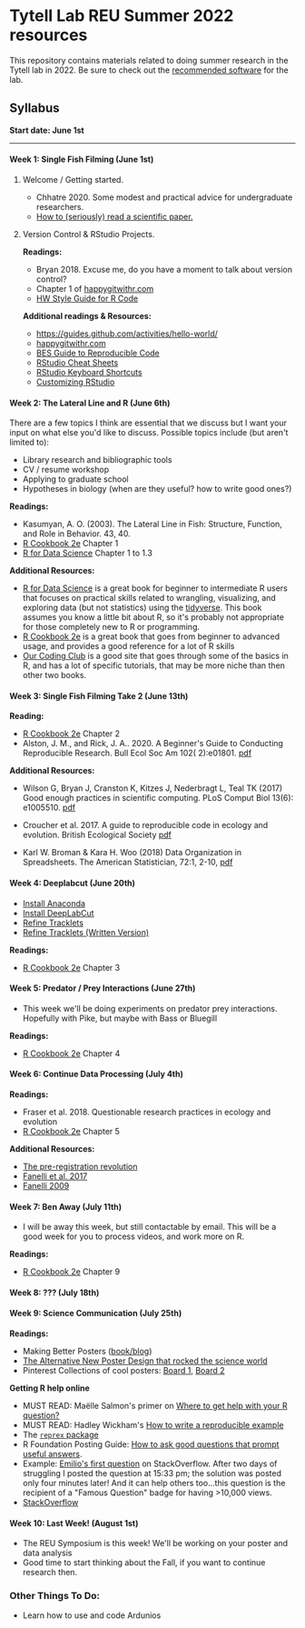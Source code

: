 # Tytell Lab REU Summer 2022 resources

This repository contains materials related to doing summer research in the Tytell lab in 2022.
Be sure to check out the [recommended software](software.md) for the lab.

## Syllabus


**Start date: June 1st**

------------------------------------------------------------------------

#### Week 1: Single Fish Filming (June 1st)

1.  Welcome / Getting started.

    -   Chhatre 2020. Some modest and practical advice for undergraduate researchers.
    -   [How to (seriously) read a scientific paper.](https://www.sciencemag.org/careers/2016/03/how-seriously-read-scientific-paper)

2.  Version Control & RStudio Projects.

    **Readings:**

    -   Bryan 2018. Excuse me, do you have a moment to talk about version control?
    -   Chapter 1 of [happygitwithr.com](https://happygitwithr.com/)
    -   [HW Style Guide for R Code](http://adv-r.had.co.nz/Style.html)

    **Additional readings & Resources:**

    -   <https://guides.github.com/activities/hello-world/>
    -   [happygitwithr.com](https://happygitwithr.com/)
    -   [BES Guide to Reproducible Code](https://www.britishecologicalsociety.org/wp-content/uploads/2019/06/BES-Guide-Reprod%20ucible-Code-2019.pdf)
    -   [RStudio Cheat Sheets](https://www.rstudio.com/resources/cheatsheets/)
    -   [RStudio Keyboard Shortcuts](https://support.rstudio.com/hc/en-us/articles/200711853-Keyboard-Shortcuts)
    -   [Customizing RStudio](https://support.rstudio.com/hc/en-us/articles/200549016-Customizing-RStudio)

#### Week 2: The Lateral Line and R (June 6th)

There are a few topics I think are essential that we discuss but I want your input on what else you'd like to discuss.
Possible topics include (but aren't limited to):

-   Library research and bibliographic tools
-   CV / resume workshop
-   Applying to graduate school
-   Hypotheses in biology (when are they useful? how to write good ones?)

**Readings:**

-   Kasumyan, A. O. (2003). The Lateral Line in Fish: Structure, Function, and Role in Behavior. 43, 40.
-   [R Cookbook 2e](https://rc2e.com/) Chapter 1
-   [R for Data Science](https://r4ds.had.co.nz/) Chapter 1 to 1.3

**Additional Resources:**

-   [R for Data Science](https://r4ds.had.co.nz/) is a great book for beginner to intermediate R users that focuses on practical skills related to wrangling, visualizing, and exploring data (but not statistics) using the [tidyverse](https://www.tidyverse.org/). This book assumes you know a little bit about R, so it's probably not appropriate for those completely new to R or programming.
-   [R Cookbook 2e](https://rc2e.com/) is a great book that goes from beginner to advanced usage, and provides a good reference for a lot of R skills
-   [Our Coding Club](https://ourcodingclub.github.io/tutorials.html) is a good site that goes through some of the basics in R, and has a lot of specific tutorials, that may be more niche than then other two books.

#### Week 3: Single Fish Filming Take 2 (June 13th)

**Reading:**

-   [R Cookbook 2e](https://rc2e.com/) Chapter 2
-   Alston, J. M., and Rick, J. A.. 2020. A Beginner's Guide to Conducting Reproducible Research. Bull Ecol Soc Am 102( 2):e01801. [pdf](https://doi.org/10.1002/bes2.1801)

**Additional Resources:**

-   Wilson G, Bryan J, Cranston K, Kitzes J, Nederbragt L, Teal TK (2017) Good enough practices in scientific computing. PLoS Comput Biol 13(6): e1005510. [pdf](https://doi.org/10.1371/journal.pcbi.1005510)

-   Croucher et al. 2017. A guide to reproducible code in ecology and evolution. British Ecological Society [pdf](https://www.britishecologicalsociety.org/wp-content/uploads/2017/12/guide-to-reproducible-code.pdf)

-   Karl W. Broman & Kara H. Woo (2018) Data Organization in Spreadsheets. The American Statistician, 72:1, 2-10, [pdf](https://www.tandfonline.com/doi/full/10.1080/00031305.2017.1375989)

#### Week 4: Deeplabcut (June 20th)

-   [Install Anaconda](https://docs.anaconda.com/anaconda/install/)
-   [Install DeepLabCut](https://github.com/DeepLabCut/DeepLabCut/blob/master/docs/installation.md)
-   [Refine Tracklets](https://www.youtube.com/watch?v=bEuBKB7eqmk&t=21s)
-   [Refine Tracklets (Written Version)](https://github.com/DeepLabCut/DeepLabCut/blob/master/docs/maDLC_UserGuide.md#refine-tracklets)

**Readings:**

-   [R Cookbook 2e](https://rc2e.com/) Chapter 3

#### Week 5: Predator / Prey Interactions (June 27th)

-   This week we'll be doing experiments on predator prey interactions. Hopefully with Pike, but maybe with Bass or Bluegill

**Readings:**
-   [R Cookbook 2e](https://rc2e.com/) Chapter 4

#### Week 6: Continue Data Processing (July 4th)

**Readings:**

-   Fraser et al. 2018. Questionable research practices in ecology and evolution
-   [R Cookbook 2e](https://rc2e.com/) Chapter 5

**Additional Resources:**

-   [The pre-registration revolution](https://www.pnas.org/content/115/11/2600)
-   [Fanelli et al. 2017](https://link.springer.com/article/10.1007%2Fs11948-018-0023-7)
-   [Fanelli 2009](https://journals.plos.org/plosone/article?id=10.1371/journal.pone.0005738)

#### Week 7: Ben Away (July 11th)

- I will be away this week, but still contactable by email. This will be a good week for you to process videos, and work more on R. 

**Readings:**

-   [R Cookbook 2e](https://rc2e.com/) Chapter 9

#### Week 8: ??? (July 18th)

#### Week 9: Science Communication (July 25th)

**Readings:**

- Making Better Posters ([book/blog](http://betterposters.blogspot.com/))
- [The Alternative New Poster Design that rocked the science world](https://www.insidehighered.com/news/2019/06/24/theres-movement-better-scientific-posters-are-they-really-better)
- Pinterest Collections of cool posters: [Board 1](https://www.pinterest.co.uk/marieclairekoschowitz/awesome-conference-poster/), [Board 2](https://www.pinterest.co.uk/pin/852095191972801041/)

**Getting R help online**

- MUST READ: Maëlle Salmon's primer on [Where to get help with your R question?](https://masalmon.eu/2018/07/22/wheretogethelp/)
- MUST READ: Hadley Wickham's [How to write a reproducible example](http://adv-r.had.co.nz/Reproducibility.html)
- The [`reprex` package](https://reprex.tidyverse.org/)
- R Foundation Posting Guide: [How to ask good questions that prompt useful answers](https://www.r-project.org/posting-guide.html).
- Example: [Emilio's first question](https://stackoverflow.com/questions/18406652/split-a-vector-into-three-vectors-of-unequal-length-in-r) on StackOverflow. After two days of struggling I posted the question at 15:33 pm; the solution was posted only four minutes later! And it can help others too...this question is the recipient of a "Famous Question" badge for having >10,000 views.
- [StackOverflow](https://stackoverflow.com/)

#### Week 10: Last Week! (August 1st)

-   The REU Symposium is this week! We'll be working on your poster and data analysis
-   Good time to start thinking about the Fall, if you want to continue research then.

### Other Things To Do:

-   Learn how to use and code Ardunios
